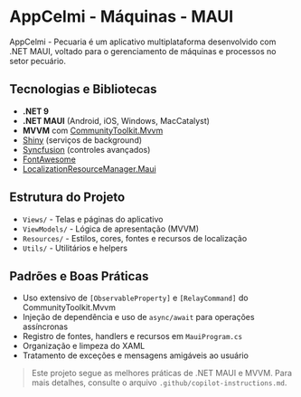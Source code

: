 # AppCelmi - Máquinas - MAUI

AppCelmi - Pecuaria é um aplicativo multiplataforma desenvolvido com .NET MAUI, voltado para o gerenciamento de máquinas e processos no setor pecuário.

## Tecnologias e Bibliotecas
- **.NET 9**
- **.NET MAUI** (Android, iOS, Windows, MacCatalyst)
- **MVVM** com [CommunityToolkit.Mvvm](https://learn.microsoft.com/dotnet/communitytoolkit/mvvm/)
- [Shiny](https://shinyorg.github.io/) (serviços de background)
- [Syncfusion](https://www.syncfusion.com/maui-controls) (controles avançados)
- [FontAwesome](https://fontawesome.com/)
- [LocalizationResourceManager.Maui](https://github.com/CrossGeeks/LocalizationResourceManager.Maui)

## Estrutura do Projeto
- `Views/` - Telas e páginas do aplicativo
- `ViewModels/` - Lógica de apresentação (MVVM)
- `Resources/` - Estilos, cores, fontes e recursos de localização
- `Utils/` - Utilitários e helpers

## Padrões e Boas Práticas
- Uso extensivo de `[ObservableProperty]` e `[RelayCommand]` do CommunityToolkit.Mvvm
- Injeção de dependência e uso de `async/await` para operações assíncronas
- Registro de fontes, handlers e recursos em `MauiProgram.cs`
- Organização e limpeza do XAML
- Tratamento de exceções e mensagens amigáveis ao usuário

> Este projeto segue as melhores práticas de .NET MAUI e MVVM. Para mais detalhes, consulte o arquivo `.github/copilot-instructions.md`.
